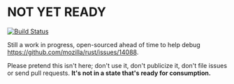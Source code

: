 # NOT YET READY

[![Build Status](https://travis-ci.org/Valloric/nailgun.svg?branch=master)](https://travis-ci.org/Valloric/nailgun)

Still a work in progress, open-sourced ahead of time to help debug
https://github.com/mozilla/rust/issues/14088.

Please pretend this isn't here; don't use it, don't publicize it, don't file
issues or send pull requests. **It's not in a state that's ready for
consumption.**
